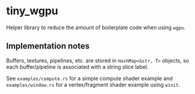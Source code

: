 # tiny_wgpu

Helper library to reduce the amount of boilerplate code when using `wgpu`.

## Implementation notes

Buffers, textures, pipelines, etc. are stored in `HashMap<&str, T>` objects, so each buffer/pipeline is associated with a string slice label.

See `examples/compute.rs` for a simple compute shader example and `examples/window.rs` for a vertex/fragment shader example using `winit`.
